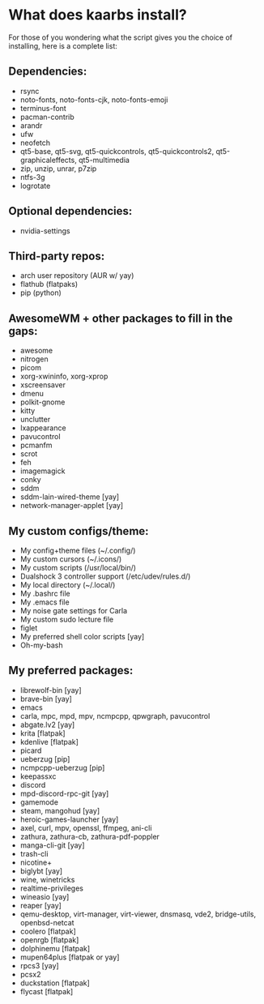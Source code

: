 # What does kaarbs install?
For those of you wondering what the script gives you the choice of installing, here is a complete list:
## Dependencies:
- rsync
- noto-fonts, noto-fonts-cjk, noto-fonts-emoji
- terminus-font
- pacman-contrib
- arandr
- ufw
- neofetch
- qt5-base, qt5-svg, qt5-quickcontrols, qt5-quickcontrols2, qt5-graphicaleffects, qt5-multimedia
- zip, unzip, unrar, p7zip
- ntfs-3g
- logrotate

## Optional dependencies:
- nvidia-settings

## Third-party repos:
- arch user repository (AUR w/ yay)
- flathub (flatpaks)
- pip (python)

## AwesomeWM + other packages to fill in the gaps:
- awesome
- nitrogen
- picom
- xorg-xwininfo, xorg-xprop
- xscreensaver
- dmenu
- polkit-gnome
- kitty
- unclutter
- lxappearance
- pavucontrol
- pcmanfm
- scrot
- feh
- imagemagick
- conky
- sddm
- sddm-lain-wired-theme [yay]
- network-manager-applet [yay]

## My custom configs/theme:
- My config+theme files (~/.config/)
- My custom cursors (~/.icons/)
- My custom scripts (/usr/local/bin/)
- Dualshock 3 controller support (/etc/udev/rules.d/)
- My local directory (~/.local/)
- My .bashrc file
- My .emacs file
- My noise gate settings for Carla
- My custom sudo lecture file
- figlet
- My preferred shell color scripts [yay]
- Oh-my-bash

## My preferred packages:
- librewolf-bin [yay]
- brave-bin [yay]
- emacs
- carla, mpc, mpd, mpv, ncmpcpp, qpwgraph, pavucontrol
- abgate.lv2 [yay]
- krita [flatpak]
- kdenlive [flatpak]
- picard
- ueberzug [pip]
- ncmpcpp-ueberzug [pip]
- keepassxc
- discord
- mpd-discord-rpc-git [yay]
- gamemode
- steam, mangohud [yay]
- heroic-games-launcher [yay]
- axel, curl, mpv, openssl, ffmpeg, ani-cli
- zathura, zathura-cb, zathura-pdf-poppler
- manga-cli-git [yay]
- trash-cli
- nicotine+
- biglybt [yay]
- wine, winetricks
- realtime-privileges
- wineasio [yay]
- reaper [yay]
- qemu-desktop, virt-manager, virt-viewer, dnsmasq, vde2, bridge-utils, openbsd-netcat
- coolero [flatpak]
- openrgb [flatpak]
- dolphinemu [flatpak]
- mupen64plus [flatpak or yay]
- rpcs3 [yay]
- pcsx2
- duckstation [flatpak]
- flycast [flatpak]
